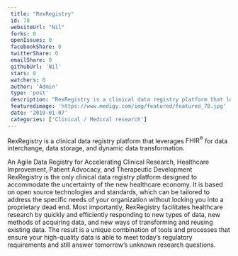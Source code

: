 ```yaml
--- 
 title: "RexRegistry" 
 id: 78  
 websiteUrl: "Nil" 
 forks: 0 
 openIssues: 0  
 facebookShare: 0  
 twitterShare: 0  
 emailShare: 0  
 githubUrl: 'Nil'
 stars: 0 
 watchers: 0 
 author: 'Admin' 
 type: 'post' 
 description: "RexRegistry is a clinical data registry platform that leverages FHIR® for data interchange data storage and dynamic data transformationAn Agile Data R"
 featuredimage: 'https://www.medigy.com/img/featured/featured_78.jpg' 
 date: '2019-01-07'
 categories: ['Clinical / Medical research']
---
```

RexRegistry is a clinical data registry platform that leverages <span title="FHIR® is the registered trademark of HL7 and is used with the permission of HL7">FHIR<sup>®</sup></span> for data interchange, data storage, and dynamic data transformation.

<div class="fusion-fullwidth fullwidth-box section-3 nonhundred-percent-fullwidth non-hundred-percent-height-scrolling"><div class="fusion-builder-row fusion-row "><div class="fusion-layout-column fusion_builder_column fusion_builder_column_1_1  fusion-one-full fusion-column-first fusion-column-last fusion-column-no-min-height 1_1"><div class="fusion-column-wrapper" data-bg-url=""><div class="fusion-text sec-cont">An Agile Data Registry for Accelerating Clinical Research, Healthcare Improvement, Patient Advocacy, and Therapeutic Development

</div><div class="fusion-text rexregistry-content">RexRegistry is the only clinical data registry platform designed to accommodate the uncertainty of the new healthcare economy. It is based on open source technologies and standards, which can be tailored to address the specific needs of your organization without locking you into a proprietary dead end. Most importantly, RexRegistry facilitates healthcare research by quickly and efficiently responding to new types of data, new methods of acquiring data, and new ways of transforming and reusing existing data. The result is a unique combination of tools and processes that ensure your high-quality data is able to meet today’s regulatory requirements and still answer tomorrow’s unknown research questions.

</div><div class="fusion-clearfix"></div></div></div></div></div><div class="fusion-fullwidth fullwidth-box section-4 nonhundred-percent-fullwidth non-hundred-percent-height-scrolling"></div>